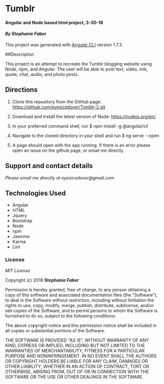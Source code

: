 # Tumblr
#### Angular and Node based html project, 3-30-18  

#### _By Stephanie Faber_  

This project was generated with [Angular CLI](https://github.com/angular/angular-cli) version 1.7.3.

##Description

This project is an attempt to recreate the Tumblr blogging website using Node, npm, and Angular. The user will be able to post text, video, link, quote, chat, audio, and photo posts.

## Directions

1. Clone this repository from the GitHub page: https://github.com/eyesicedover/Tumblr-2.git

2. Download and install the latest version of Node: https://nodejs.org/en/

3. In your preferred command shell, run $ npm install -g @angular/cli

4. Navigate to the cloned directory in your shell and run $ ng serve --open

5. A page should open with the app running. If there is an error please open an issue on the github page, or email me directly.

## Support and contact details

_Please email me directly at eyesicedover@gmail.com_

## Technologies Used

* Angular
* HTML
* Jquery
* Bootstrap
* Node
* npm
* Jasmine
* Karma
* Lint

### License

*MIT License*

Copyright (c) 2018 **_Stephanie Faber_**

Permission is hereby granted, free of charge, to any person obtaining a copy
of this software and associated documentation files (the "Software"), to deal
in the Software without restriction, including without limitation the rights
to use, copy, modify, merge, publish, distribute, sublicense, and/or sell
copies of the Software, and to permit persons to whom the Software is
furnished to do so, subject to the following conditions:

The above copyright notice and this permission notice shall be included in all
copies or substantial portions of the Software.

THE SOFTWARE IS PROVIDED "AS IS", WITHOUT WARRANTY OF ANY KIND, EXPRESS OR
IMPLIED, INCLUDING BUT NOT LIMITED TO THE WARRANTIES OF MERCHANTABILITY,
FITNESS FOR A PARTICULAR PURPOSE AND NONINFRINGEMENT. IN NO EVENT SHALL THE
AUTHORS OR COPYRIGHT HOLDERS BE LIABLE FOR ANY CLAIM, DAMAGES OR OTHER
LIABILITY, WHETHER IN AN ACTION OF CONTRACT, TORT OR OTHERWISE, ARISING FROM,
OUT OF OR IN CONNECTION WITH THE SOFTWARE OR THE USE OR OTHER DEALINGS IN THE
SOFTWARE.
